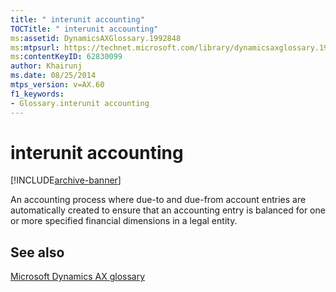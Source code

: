 ```yaml
---
title: " interunit accounting"
TOCTitle: " interunit accounting"
ms:assetid: DynamicsAXGlossary.1992848
ms:mtpsurl: https://technet.microsoft.com/library/dynamicsaxglossary.1992848(v=AX.60)
ms:contentKeyID: 62830099
author: Khairunj
ms.date: 08/25/2014
mtps_version: v=AX.60
f1_keywords:
- Glossary.interunit accounting
---
```


# interunit accounting


[!INCLUDE[archive-banner](includes/archive-banner.md)]

An accounting process where due-to and due-from account entries are automatically created to ensure that an accounting entry is balanced for one or more specified financial dimensions in a legal entity.

## See also

[Microsoft Dynamics AX glossary](glossary/microsoft-dynamics-ax-glossary.md)

  


